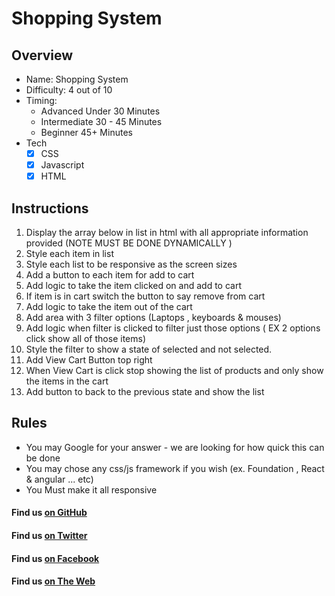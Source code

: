 # Shopping System

## Overview
* Name: Shopping System
* Difficulty: 4 out of 10
* Timing: 
	* Advanced Under 30 Minutes
	* Intermediate 30 - 45 Minutes
	* Beginner 45+ Minutes
* Tech
   	- [x] CSS
   	- [x] Javascript
   	- [x] HTML

## Instructions

1. Display the array below in list in html with all appropriate information provided (NOTE MUST BE DONE DYNAMICALLY )
2. Style each item in list
3. Style each list to be responsive as the screen sizes
4. Add a button to each item for add to cart
5. Add logic to take the item clicked on and add to cart
6. If item is in cart switch the button to say remove from cart
7. Add logic to take the item out of the cart
8. Add area with 3 filter options (Laptops , keyboards & mouses)
9. Add logic when filter is clicked to filter just those options ( EX 2 options click show all of those items)
10. Style the filter to show a state of selected and not selected.
11. Add View Cart Button top right
12. When View Cart is click stop showing the list of products and only show the items in the cart
13. Add button to back to the previous state and show the list


## Rules

* You may Google for your answer - we are looking for how quick this can be done
* You may chose any css/js framework if you wish (ex. Foundation , React & angular ... etc)
* You Must make it all responsive

#### Find us [on GitHub](https://github.com/greenpioneersolutions)
#### Find us [on Twitter](https://twitter.com/greenpioneerdev)
#### Find us [on Facebook](https://www.facebook.com/Green-Pioneer-Solutions-1023752974341910)
#### Find us [on The Web](http://greenpioneersolutions.com/)